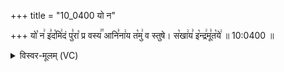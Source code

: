 +++
title = "10_0400 यो न"

+++
यो꣡ न꣢ इ꣣द꣡मि꣢दं पु꣣रा꣡ प्र वस्य꣢꣯ आनि꣣ना꣢य त꣡मु꣢ व स्तुषे। स꣡खा꣢य꣣ इ꣡न्द्र꣢मू꣣त꣡ये꣢ ॥ 10:0400 ॥

<details><summary>विस्वर-मूलम् (VC)</summary>

यो न इदमिदं पुरा प्र वस्य आनिनाय तमु व स्तुषे । सखाय इन्द्रमूतये ॥४००॥
</details>